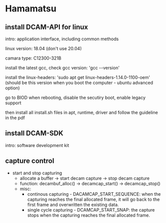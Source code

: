 # Hamamatsu

## install DCAM-API for linux 

intro: application interface, including common methods

linux version: 18.04 (don't use 20.04)

camara type: C12300-321B

install the latest gcc, check gcc version: 'gcc --version'

install the linux-headers: 'sudo apt get linux-headers-1.14.0-1100-oem' (should be this version when you boot the computer - ubuntu advanced option)

go to BIOD when rebooting, disable the secutiry boot, enable legacy support

then install all install.sh files in apt, runtime, driver and follow the guideline in the pdf

## install DCAM-SDK

intro: software development kit

## capture control

- start and stop capturing
  - allocate a buffer -> start decam capture -> stop decam capture
  - function: decambuf_alloc() -> decamcap_start() -> decamcap_stop()
  - misc: 
    - continous capturing - DACAMCAP_START_SEQUENCE: when the capturing reaches the final allocated frame, it will go back to the first frame and overwritten the existing data.
    - single cycle capturing - DCAMCAP_START_SNAP: the capture stops when the capturing reaches the final allocated frame.
